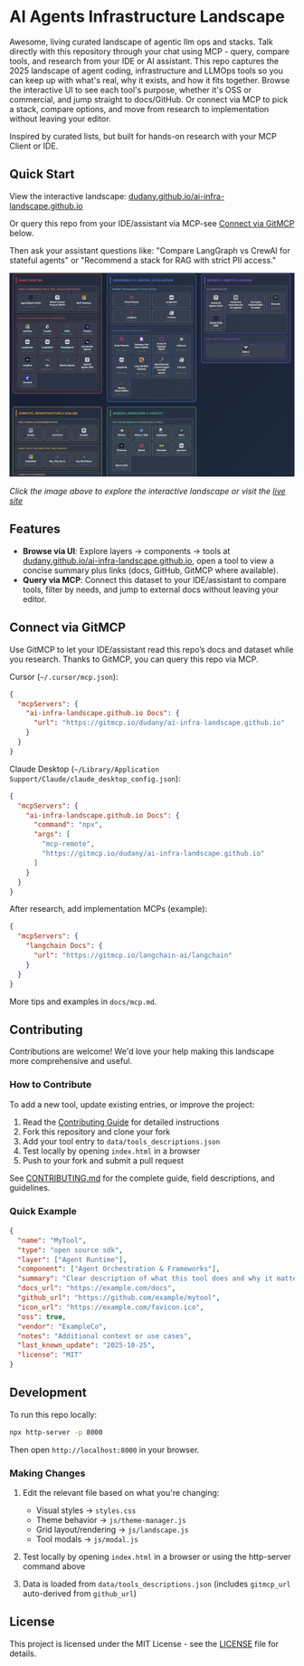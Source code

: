 # AI Agents Infrastructure Landscape

Awesome, living curated landscape of agentic llm ops and stacks.
Talk directly with this repository through your chat using MCP - query, compare tools, and research from your IDE or AI assistant. This repo captures the 2025 landscape of agent coding, infrastructure and LLMOps tools so you can keep up with what's real, why it exists, and how it fits together. Browse the interactive UI to see each tool's purpose, whether it's OSS or commercial, and jump straight to docs/GitHub. Or connect via MCP to pick a stack, compare options, and move from research to implementation without leaving your editor.

Inspired by curated lists, but built for hands-on research with your MCP Client or IDE.


## Quick Start

View the interactive landscape: [dudany.github.io/ai-infra-landscape.github.io](https://dudany.github.io/ai-infra-landscape.github.io/)

Or query this repo from your IDE/assistant via MCP-see [Connect via GitMCP](#connect-via-gitmcp) below.

Then ask your assistant questions like: "Compare LangGraph vs CrewAI for stateful agents" or "Recommend a stack for RAG with strict PII access."

[![AI Infra Landscape](landscape-screenshot.png)](https://dudany.github.io/ai-infra-landscape.github.io/)

*Click the image above to explore the interactive landscape or visit the [live site](https://dudany.github.io/ai-infra-landscape.github.io/)*


## Features

- **Browse via UI**: Explore layers → components → tools at [dudany.github.io/ai-infra-landscape.github.io](https://dudany.github.io/ai-infra-landscape.github.io/), open a tool to view a concise summary plus links (docs, GitHub, GitMCP where available).
- **Query via MCP**: Connect this dataset to your IDE/assistant to compare tools, filter by needs, and jump to external docs without leaving your editor.


## Connect via GitMCP

Use GitMCP to let your IDE/assistant read this repo’s docs and dataset while you research. Thanks to GitMCP, you can query this repo via MCP.

Cursor (`~/.cursor/mcp.json`):
```json
{
  "mcpServers": {
    "ai-infra-landscape.github.io Docs": {
      "url": "https://gitmcp.io/dudany/ai-infra-landscape.github.io"
    }
  }
}
```

Claude Desktop (`~/Library/Application Support/Claude/claude_desktop_config.json`):
```json
{
  "mcpServers": {
    "ai-infra-landscape.github.io Docs": {
      "command": "npx",
      "args": [
        "mcp-remote",
        "https://gitmcp.io/dudany/ai-infra-landscape.github.io"
      ]
    }
  }
}
```

After research, add implementation MCPs (example):
```json
{
  "mcpServers": {
    "langchain Docs": {
      "url": "https://gitmcp.io/langchain-ai/langchain"
    }
  }
}
```

More tips and examples in `docs/mcp.md`.

## Contributing

Contributions are welcome! We'd love your help making this landscape more comprehensive and useful.

### How to Contribute

To add a new tool, update existing entries, or improve the project:

1. Read the [Contributing Guide](CONTRIBUTING.md) for detailed instructions
2. Fork this repository and clone your fork
3. Add your tool entry to `data/tools_descriptions.json`
4. Test locally by opening `index.html` in a browser
5. Push to your fork and submit a pull request

See [CONTRIBUTING.md](CONTRIBUTING.md) for the complete guide, field descriptions, and guidelines.

### Quick Example

```json
{
  "name": "MyTool",
  "type": "open source sdk",
  "layer": ["Agent Runtime"],
  "component": ["Agent Orchestration & Frameworks"],
  "summary": "Clear description of what this tool does and why it matters.",
  "docs_url": "https://example.com/docs",
  "github_url": "https://github.com/example/mytool",
  "icon_url": "https://example.com/favicon.ico",
  "oss": true,
  "vendor": "ExampleCo",
  "notes": "Additional context or use cases",
  "last_known_update": "2025-10-25",
  "license": "MIT"
}
```

## Development

To run this repo locally:

```bash
npx http-server -p 8000
```

Then open `http://localhost:8000` in your browser.

### Making Changes

1. Edit the relevant file based on what you're changing:
   - Visual styles → `styles.css`
   - Theme behavior → `js/theme-manager.js`
   - Grid layout/rendering → `js/landscape.js`
   - Tool modals → `js/modal.js`

2. Test locally by opening `index.html` in a browser or using the http-server command above

3. Data is loaded from `data/tools_descriptions.json` (includes `gitmcp_url` auto-derived from `github_url`)

## License

This project is licensed under the MIT License - see the [LICENSE](LICENSE) file for details.

